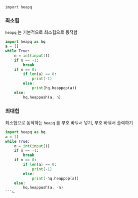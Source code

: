 `import heapq` 

### 최소힙

`heapq` 는 기본적으로 최소힙으로 동작함

```python
import heapq as hq
a = []
while True:
    n = int(input())
    if n == -1:
        break
    if n == 0:
        if len(a) == 0:
            print(-1)
        else:
            print(hq.heappop(a))
    else:
        hq.heappush(a, n)
```

### 최대힙

최소힙으로 동작하는 `heapq` 를 부호 바꿔서 넣기, 부호 바꿔서 출력하기

```python
import heapq as hq
a = []
while True:
    n = int(input())
    if n == -1:
        break
    if n == 0:
        if len(a) == 0:
            print(-1)
        else:
            print(-hq.heappop(a))
    else:
        hq.heappush(a, -n)
```ㄴ